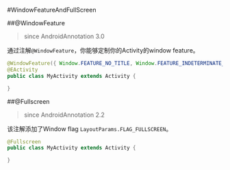 #WindowFeatureAndFullScreen

##@WindowFeature
>since AndroidAnnotation 3.0

通过注解`@WindowFeature`，你能够定制你的Activity的window feature。

```java
@WindowFeature({ Window.FEATURE_NO_TITLE, Window.FEATURE_INDETERMINATE_PROGRESS })
@EActivity
public class MyActivity extends Activity {

}
```

##@Fullscreen

>since AndroidAnnotation 2.2

该注解添加了Window flag `LayoutParams.FLAG_FULLSCREEN`。

```java
@Fullscreen
public class MyActivity extends Activity {

}
```

